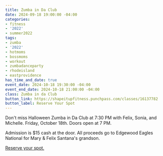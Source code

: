 ```yaml
---
title: Zumba in Da Club
date: 2024-09-18 19:00:00 -04:00
categories:
- fitness
- '2022'
- summer2022
tags:
- zumba
- '2022'
- hotmoms
- bossmoms
- workout
- zumbadanceparty
- rhodeisland
- eastprovidence
has_time_and_date: true
event_date: 2024-10-18 19:30:00 -04:00
event_end_date: 2024-10-18 21:00:00 -04:00
class: Zumba in da Club
button_link: https://shapeitupfitness.punchpass.com/classes/16137782
button_label: Reserve Your Spot
---
```


Don't miss Halloween Zumba in Da Club at 7:30 PM with Felix, Sonia, and Michelle. Friday, October 18th. Doors open at 7 PM.

Admission is $15 cash at the door. All proceeds go to Edgewood Eagles National for Mary & Felix Santana's grandson.

[Reserve your spot.](https://shapeitupfitness.punchpass.com/classes/16137782)
